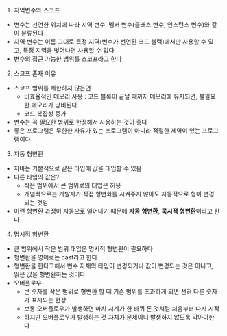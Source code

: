 1. 지역변수와 스코프
- 변수는 선언한 위치에 따라 지역 변수, 멤버 변수(클래스 변수, 인스턴스 변수)와 같이 분류된다
- 지역 변수는 이름 그대로 특정 지역(변수가 선언된 코드 블럭)에서만 사용할 수 있고, 특정 지역을 벗어나면 사용할 수 없다
- 변수의 접근 가능한 범위를 스코프라고 한다


2. 스코프 존재 이유
- 스코프 범위를 제한하지 않은면
  - 비효율적인 메모리 사용 : 코드 블록이 끝날 때까지 메모리에 유지되면, 붎필요한 메모리가 낭비된다
  - 코드 복잡성 증가
- 변수는 꼭 필요한 범위로 한정해서 사용하는 것이 좋다
- 좋은 프로그램은 무한한 자유가 있는 프로그램이 아니라 적절한 제약이 있는 프로그램이다

3. 자동 형변환
- 자바는 기본적으로 같은 타입에 값을 대입할 수 있음
- 다른 타입의 값은?
  - 작은 범위에서 큰 범위로의 대입은 허용
  - 개념적으로는 개발자가 직접 형변화를 시켜주지 않아도 자동적으로 형이 변경되는 것임
- 이런 형변환 과정이 자동으로 일어나기 때문에 **자동 형변환**, **묵시적 형변환**이라고 한다

4. 명시적 형변환
- 큰 범위에서 작은 범위 대입은 명시적 형변환이 필요하다
- 형변환을 영어로는 cast라고 한다
- 형변환을 한다고해서 변수 자체의 타입이 변경되거나 값이 변경되는 것은 아니고, 읽은 값을 형변환하는 것이다
- 오버플로우
  - 큰 숫자를 작은 범위로 형변환 할 때 기존 범위를 초과하게 되면 전혀 다른 숫자가 표시되는 현상
  - 보통 오버플로우가 발생하면 마치 시계가 한 바퀴 돈 것처럼 처음부터 다시 시작
  - 하지만 오버플로우가 발생하는 것 자체가 문제이니 발생하지 않도록 막아야한다